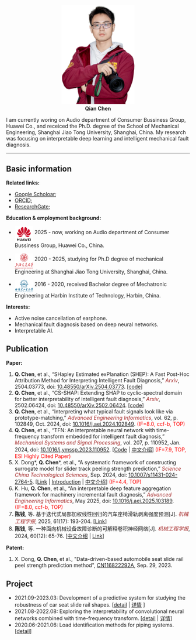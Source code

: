 <!-- # Homepage of Qian Chen -->

<div align='center'>
<img src="./images/DSC_4831_V1.png" width=200 alt="photo"/><br/>
<b>Qian Chen</b>
</div>

I am currently woring on Audio department of Consumer Bussiness Group, Huawei Co., and receiced the Ph.D. degree of the School of Mechanical Engineering,
Shanghai Jiao Tong University, Shanghai, China. My research was focusing on interpretable deep learning and intelligent mechanical fault diagnosis.

---

## Basic information

**Related links:**
* [Google Scholoar](https://scholar.google.com/citations?hl=en&user=YXvtdq4AAAAJ);
* [ORCID](https://orcid.org/0000-0002-3094-5529);
* [ResearchGate](https://www.researchgate.net/profile/Chen-Qian-66);


**Education & employment background:**

* <img src="./images/huawei.png" width=50 alt="profile"  align='middle'/> 2025 - now, working on Audio department of Consumer Bussiness Group, Huawei Co., China.
  
* <img src="./images/SJTU.png" width=50 alt="profile"  align='middle'/> 2020 - 2025, studying for Ph.D degree of mechanical Engineering at Shanghai Jiao Tong University, Shanghai, China.

* <img src="./images/HIT.png" width=50 alt="profile" align='middle'/> 2016 - 2020,  received Bachelor degree of Mechatronic Engineering at Harbin Institute of Technology, Harbin, China.

**Interests:**

* Active noise cancellation of earphone.
* Mechanical fault diagnosis based on deep neural networks.
* Interpretable AI.

## Publication


**Paper:**
1. **Q. Chen**, et al., “SHapley Estimated exPlanation (SHEP): A Fast Post-Hoc Attribution Method for Interpreting Intelligent Fault Diagnosis,” *<font color="brown">Arxiv</font>*, 2504.03773, doi: [10.48550/arXiv.2504.03773](
https://doi.org/10.48550/arXiv.2504.03773). [[code](https://github.com/ChenQian0618/SHEP)]
1. **Q. Chen**, et al., “CS-SHAP: Extending SHAP to cyclic-spectral domain for better interpretability of intelligent fault diagnosis,” *<font color="brown">Arxiv</font>*, 2502.06424, doi: [10.48550/arXiv.2502.06424](
https://doi.org/10.48550/arXiv.2502.06424). [[code](https://github.com/ChenQian0618/CS-SHAP)]
1. **Q. Chen**, et al., “Interpreting what typical fault signals look like via prototype-matching,” *<font color="brown">Advanced Engineering Informatics</font>*, vol. 62, p. 102849, Oct. 2024, doi: [10.1016/j.aei.2024.102849](https://doi.org/10.1016/j.aei.2024.102849). <font color="red">(IF=8.0, ccf-b, TOP)</font>
2. **Q. Chen**, et al., “TFN: An interpretable neural network with time-frequency transform embedded for intelligent fault diagnosis,” *<font color="brown">Mechanical Systems and Signal Processing</font>*, vol. 207, p. 110952, Jan. 2024, doi: [10.1016/j.ymssp.2023.110952](https://doi.org/10.1016/j.ymssp.2023.110952).  [[Code](https://github.com/ChenQian0618/TFN) \| [中文介绍](./publications/2024-MSSP-TFN-chinese.md)] <font color="red">(IF=7.9, TOP, ESI Highly Cited Paper)</font>
3. X. Dong\*, **Q. Chen**\*, et al., “A systematic framework of constructing surrogate model for slider track peeling strength prediction,” *<font color="brown">Science China Technological Sciences</font>*, Sep. 2024, doi: [10.1007/s11431-024-2764-5](https://doi.org/10.1007/s11431-024-2764-5). [[Link](https://link.springer.com/article/10.1007/s11431-024-2764-5) \| [Introduction](./projects/202109_SlidePeelingForcePrediction.md) \| [中文介绍](./projects/202109_SlidePeelingForcePrediction_chinese.md)] <font color="red">(IF=4.4, TOP)</font>
4. K. Hu, **Q. Chen**, et al., “An interpretable deep feature aggregation framework for machinery incremental fault diagnosis,” *<font color="brown">Advanced Engineering Informatics</font>*, May 2025, doi: [10.1016/j.aei.2025.103189](https://doi.org/10.1016/j.aei.2025.103189). <font color="red">(IF=8.0, ccf-b, TOP)</font>
5. **陈钱**, 等. 基于迭代式局部加权线性回归的汽车座椅滑轨剥离强度预测[J]. *<font color="brown">机械工程学报</font>*, 2025, 61(17): 193-204. [[Link](https://qikan.cmes.org/jxgcxb/CN/10.3901/JME.2025.17.193)]
6. **陈钱**, 等. 一种面向机械设备故障诊断的可解释卷积神经网络[J]. *<font color="brown">机械工程学报</font>*, 2024, 60(12): 65-76. [[中文介绍](./publications/2024-机工报-ChirpletNN-chinese.md) \| [Link](http://www.cjmenet.com.cn/CN/10.3901/JME.2024.12.065)]

   
<!-- <br> **Q. Chen**, et al. Peeling force prediction of automobile seat slide rail based on iterative local weighted linear regression[J]. *<font color="brown">Journal of Mechanical Engineering</font>*, 2024. <font color="red">(Under review-R2)</font> -->

**Patent:**

1. X. Dong, **Q. Chen**, et al., "Data-driven-based automobile seat slide rail peel strength prediction method", [CN116822292A](https://patents.google.com/patent/CN116822292A/en?oq=CN116822292A), Sep. 29, 2023. 

## Project

* 2021.09-2023.03: Development of a predictive system for studying the robustness of car seat slide rail shapes. [[detail](./projects/202109_SlidePeelingForcePrediction.md) \| [详情](./projects/202109_SlidePeelingForcePrediction_chinese.md) ]
* 2021.08-2022.08: Exploring the interpretability of convolutional neural networks combined with time-frequency transform. [[detail](./publications/2024-MSSP-TFN.md) \| [详情](./publications/2024-MSSP-TFN-chinese.md)]
* 2020.06-2021.06: Load identification methods for piping systems. [[detail](./projects/202006_PipeLoadIdentification.md)]
